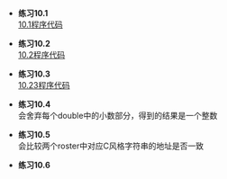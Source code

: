 * **练习10.1**  
[10.1程序代码](10.1.cpp)  

* **练习10.2**  
[10.2程序代码](10.2.cpp)  

* **练习10.3**  
[10.23程序代码](10.3.cpp)  

* **练习10.4**  
会舍弃每个double中的小数部分，得到的结果是一个整数

* **练习10.5**  
会比较两个roster中对应C风格字符串的地址是否一致  

* **练习10.6**  

